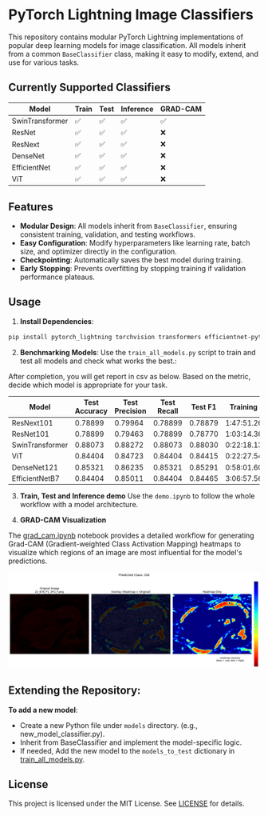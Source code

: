 # PyTorch Lightning Image Classifiers

This repository contains modular PyTorch Lightning implementations of popular deep learning models for image classification. All models inherit from a common `BaseClassifier` class, making it easy to modify, extend, and use for various tasks.

## Currently Supported Classifiers

| Model            | Train | Test | Inference | GRAD-CAM |
|------------------|-------|------|-----------|----------|
| SwinTransformer  | ✅    | ✅   | ✅        | ✅       |
| ResNet           | ✅    | ✅   | ✅        | ❌       |
| ResNext          | ✅    | ✅   | ✅        | ❌       |
| DenseNet         | ✅    | ✅   | ✅        | ❌       |
| EfficientNet     | ✅    | ✅   | ✅        | ❌       |
| ViT              | ✅    | ✅   | ✅        | ❌       |

## Features

- **Modular Design**: All models inherit from `BaseClassifier`, ensuring consistent training, validation, and testing workflows.
- **Easy Configuration**: Modify hyperparameters like learning rate, batch size, and optimizer directly in the configuration.
- **Checkpointing**: Automatically saves the best model during training.
- **Early Stopping**: Prevents overfitting by stopping training if validation performance plateaus.

## Usage

1. **Install Dependencies**:
```bash
pip install pytorch_lightning torchvision transformers efficientnet-pytorch
```

2. **Benchmarking Models**:
Use the `train_all_models.py` script to train and test all models and check what works the best.:

After completion, you will get report in csv as below.
Based on the metric, decide which model is appropriate for your task.

| Model            | Test Accuracy   | Test Precision  | Test Recall     | Test F1         | Training Time  | Timestamp      |
|------------------|-----------------|-----------------|-----------------|-----------------|----------------|----------------|
| ResNext101       | 0.78899         | 0.79964         | 0.78899         | 0.78879         | 1:47:51.260405 | 20250221_094927 |
| ResNet101        | 0.78899         | 0.79463         | 0.78899         | 0.78770         | 1:03:14.367643 | 20250221_113730 |
| SwinTransformer  | 0.88073         | 0.88272         | 0.88073         | 0.88030         | 0:22:18.137873 | 20250221_124052 |
| ViT              | 0.84404         | 0.84723         | 0.84404         | 0.84415         | 0:22:27.548590 | 20250221_130314 |
| DenseNet121      | 0.85321         | 0.86235         | 0.85321         | 0.85291         | 0:58:01.608439 | 20250221_132545 |
| EfficientNetB7   | 0.84404         | 0.85011         | 0.84404         | 0.84465         | 3:06:57.563459 | 20250221_142354 |

3. **Train, Test and Inference demo**
Use the `demo.ipynb` to follow the whole workflow with a model architecture.

4. **GRAD-CAM Visualization**

The [grad_cam.ipynb](grad_cam.ipynb) notebook provides a detailed workflow for generating Grad-CAM (Gradient-weighted Class Activation Mapping) heatmaps to visualize which regions of an image are most influential for the model's predictions.

![Grad-CAM Heatmap](demo/heat_map.png)

## Extending the Repository:
**To add a new model**:
- Create a new Python file under `models` directory. (e.g., new_model_classifier.py).
- Inherit from BaseClassifier and implement the model-specific logic.
- If needed, Add the new model to the `models_to_test` dictionary in [train_all_models.py](train_all_models.py).

## License
This project is licensed under the MIT License. See [LICENSE](LICENSE) for details.
